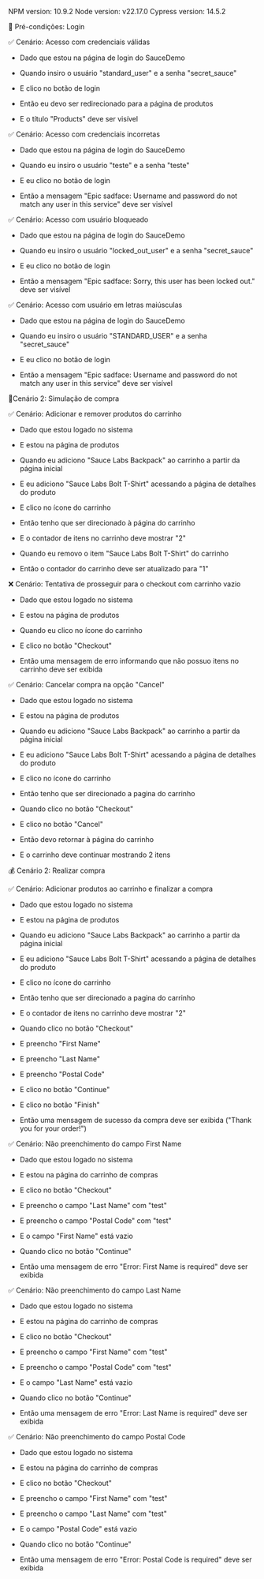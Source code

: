 NPM version: 10.9.2
Node version: v22.17.0
Cypress version: 14.5.2


🧪 Pré-condições: Login


✅ Cenário: Acesso com credenciais válidas

- Dado que estou na página de login do SauceDemo

- Quando insiro o usuário "standard_user" e a senha "secret_sauce"

- E clico no botão de login

- Então eu devo ser redirecionado para a página de produtos

- E o título "Products" deve ser visível


✅ Cenário: Acesso com credenciais incorretas

- Dado que estou na página de login do SauceDemo

- Quando eu insiro o usuário "teste" e a senha "teste"

- E eu clico no botão de login

- Então a mensagem "Epic sadface: Username and password do not match any user in this service" deve ser visível


✅ Cenário: Acesso com usuário bloqueado

- Dado que estou na página de login do SauceDemo

- Quando eu insiro o usuário "locked_out_user" e a senha "secret_sauce"

- E eu clico no botão de login

- Então a mensagem "Epic sadface: Sorry, this user has been locked out." deve ser visível


✅ Cenário: Acesso com usuário em letras maiúsculas

- Dado que estou na página de login do SauceDemo

- Quando eu insiro o usuário "STANDARD_USER" e a senha "secret_sauce"

- E eu clico no botão de login

- Então a mensagem "Epic sadface: Username and password do not match any user in this service" deve ser visível


🛒Cenário 2: Simulação de compra 


✅ Cenário: Adicionar e remover produtos do carrinho

- Dado que estou logado no sistema

- E estou na página de produtos

- Quando eu adiciono "Sauce Labs Backpack" ao carrinho a partir da página inicial

- E eu adiciono "Sauce Labs Bolt T-Shirt" acessando a página de detalhes do produto

- E clico no ícone do carrinho

- Então tenho que ser direcionado à página do carrinho

- E o contador de itens no carrinho deve mostrar "2"

- Quando eu removo o item "Sauce Labs Bolt T-Shirt" do carrinho

- Então o contador do carrinho deve ser atualizado para "1"


❌ Cenário: Tentativa de prosseguir para o checkout com carrinho vazio

- Dado que estou logado no sistema

- E estou na página de produtos

- Quando eu clico no ícone do carrinho

- E clico no botão "Checkout"

- Então uma mensagem de erro informando que não possuo itens no carrinho deve ser exibida


✅ Cenário: Cancelar compra na opção "Cancel"

- Dado que estou logado no sistema

- E estou na página de produtos

- Quando eu adiciono "Sauce Labs Backpack" ao carrinho a partir da página inicial

- E eu adiciono "Sauce Labs Bolt T-Shirt" acessando a página de detalhes do produto

- E clico no ícone do carrinho

- Então tenho que ser direcionado a pagina do carrinho

- Quando clico no botão "Checkout"

- E clico no botão "Cancel"

- Então devo retornar à página do carrinho

- E o carrinho deve continuar mostrando 2 itens


💰 Cenário 2: Realizar compra 


✅ Cenário: Adicionar produtos ao carrinho e finalizar a compra

- Dado que estou logado no sistema

- E estou na página de produtos

- Quando eu adiciono "Sauce Labs Backpack" ao carrinho a partir da página inicial

- E eu adiciono "Sauce Labs Bolt T-Shirt" acessando a página de detalhes do produto

- E clico no ícone do carrinho

- Então tenho que ser direcionado a pagina do carrinho

- E o contador de itens no carrinho deve mostrar "2"

- Quando clico no botão "Checkout"

- E preencho "First Name" 

- E preencho "Last Name"

- E preencho "Postal Code"

- E clico no botão "Continue"

- E clico no botão "Finish"

- Então uma mensagem de sucesso da compra deve ser exibida ("Thank you for your order!")


✅ Cenário: Não preenchimento do campo First Name

- Dado que estou logado no sistema

- E estou na página do carrinho de compras

- E clico no botão "Checkout"

- E preencho o campo "Last Name" com "test"

- E preencho o campo "Postal Code" com "test"

- E o campo "First Name" está vazio

- Quando clico no botão "Continue" 

- Então uma mensagem de erro "Error: First Name is required" deve ser exibida


✅ Cenário: Não preenchimento do campo Last Name

- Dado que estou logado no sistema

- E estou na página do carrinho de compras

- E clico no botão "Checkout"

- E preencho o campo "First Name" com "test"

- E preencho o campo "Postal Code" com "test"

- E o campo "Last Name" está vazio

- Quando clico no botão "Continue" 

- Então uma mensagem de erro "Error: Last Name is required" deve ser exibida


✅ Cenário: Não preenchimento do campo Postal Code

- Dado que estou logado no sistema

- E estou na página do carrinho de compras

- E clico no botão "Checkout"

- E preencho o campo "First Name" com "test"

- E preencho o campo "Last Name" com "test"

- E o campo "Postal Code" está vazio

- Quando clico no botão "Continue" 

- Então uma mensagem de erro "Error: Postal Code is required" deve ser exibida